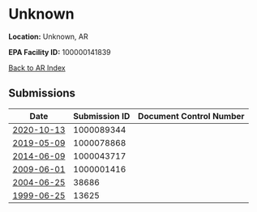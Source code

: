# Unknown

**Location:** Unknown, AR

**EPA Facility ID:** 100000141839

[Back to AR Index](../../index.md)

## Submissions

| Date | Submission ID | Document Control Number |
|------|--------------|-------------------------|
| [2020-10-13](submissions/1000089344.md) | 1000089344 |  |
| [2019-05-09](submissions/1000078868.md) | 1000078868 |  |
| [2014-06-09](submissions/1000043717.md) | 1000043717 |  |
| [2009-06-01](submissions/1000001416.md) | 1000001416 |  |
| [2004-06-25](submissions/38686.md) | 38686 |  |
| [1999-06-25](submissions/13625.md) | 13625 |  |
